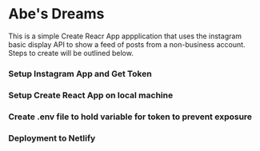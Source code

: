 # Abe's Dreams

This is a simple Create Reacr App appplication that uses the instagram basic display API to show a feed of posts from a non-business account. Steps to create will be outlined below.

### Setup Instagram App and Get Token


### Setup Create React App on local machine


### Create .env file to hold variable for token to prevent exposure


### Deployment to Netlify